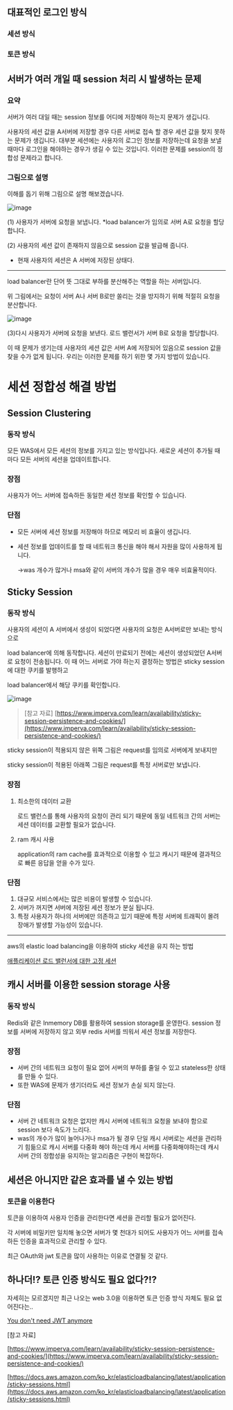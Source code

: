 ## 대표적인 로그인 방식

### 세션 방식

### 토큰 방식

## 서버가 여러 개일 때 session 처리 시 발생하는 문제

### 요약

서버가 여러 대일 때는 session 정보를 어디에 저장해야 하는지 문제가 생깁니다.

사용자의 세션 값을 A서버에 저장할 경우 다른 서버로 접속 할 경우 세션 값을 찾지 못하는 문제가 생깁니다. 대부분 세션에는 사용자의 로그인 정보를 저장하는데 요청을 보낼 때마다 로그인을 해야하는 경우가 생길 수 있는 것입니다. 이러한 문제를 session의 정합성 문제라고 합니다. 

### 그림으로 설명

이해를 돕기 위해 그림으로 설명 해보겠습니다.

![image](https://user-images.githubusercontent.com/58874807/154282779-9dd1a41c-898b-45cb-9746-147df75354aa.png)

(1) 사용자가 서버에 요청을 보냅니다. *load balancer가 임의로 서버 A로 요청을 할당합니다.

(2) 사용자의 세션 값이 존재하지 않음으로 session 값을 발급해 줍니다.

- 현재 사용자의 세션은 A 서버에 저장된 상태다.

---

load balancer란 단어 뜻 그대로 부하를 분산해주는 역할을 하는 서버입니다.

위 그림에서는 요청이 서버 A나 서버 B로만 쏠리는 것을 방지하기 위해 적절히 요청을 분산합니다.

![image](https://user-images.githubusercontent.com/58874807/154282978-5b49e9b2-ec75-4280-98a5-0218e75ca01a.png)

(3)다시 사용자가 서버에 요청을 보낸다. 로드 밸런서가 서버 B로 요청을 할당합니다.

이 때 문제가 생기는데 사용자의 세션 값은 서버 A에 저장되어 있음으로 session 값을 찾을 수가 없게 됩니다. 우리는 이러한 문제를 하기 위한 몇 가지 방법이 있습니다.

# 세션 정합성 해결 방법

## **Session Clustering**

### 동작 방식

모든 WAS에서 모든 세션의 정보를 가지고 있는  방식입니다. 새로운 세션이 추가될 때마다 모든 서버의 세션을 업데이트합니다. 

### 장점

사용자가 어느 서버에 접속하든 동일한 세션 정보를 확인할 수 있습니다.

### 단점

- 모든 서버에 세션 정보를 저장해야 하므로 메모리 비 효율이 생깁니다.
- 세션 정보를 업데이트를 할 때 네트워크 통신을 해야 해서 자원을 많이 사용하게 됩니다.
    
    →was 개수가 많거나 msa와 같이 서버의 개수가 많을 경우 매우 비효율적이다.
    

## **Sticky Session**

### 동작 방식

사용자의 세션이 A 서버에서 생성이 되었다면 사용자의 요청은 A서버로만 보내는 방식으로 

load balancer에 의해 동작합니다. 세션이 만료되기 전에는 세션이 생성되었던 A서버로 요청이 전송됩니다. 이 때 어느 서버로 가야 하는지 결정하는 방법은 sticky session에 대한 쿠키를 발행하고 

load balancer에서 해당 쿠키를 확인합니다.

![image](https://user-images.githubusercontent.com/58874807/154283211-a2cf2fc8-188f-4933-9f35-36b4128bd9d8.png)


> [참고 자료]
[https://www.imperva.com/learn/availability/sticky-session-persistence-and-cookies/](https://www.imperva.com/learn/availability/sticky-session-persistence-and-cookies/)
> 

sticky session이 적용되지 않은 위쪽 그림은  request를 임의로 서버에게 보내지만 

sticky session이 적용된 아래쪽 그림은 request를 특정 서버로만 보냅니다.

### 장점

1. 최소한의 데이터 교환
    
    로드 밸런스를 통해 사용자의 요청이 관리 되기 때문에 동일 네트워크 간의 서버는 세션 데이터를 교환할 필요가 없습니다. 
    
2. ram 캐시 사용
    
    application의 ram cache를 효과적으로 이용할 수 있고 캐시기 때문에 결과적으로 빠른 응답을 얻을 수가 있다.
    

### 단점

1. 대규모 서비스에서는 많은 비용이 발생할 수 있습니다.
2. 서버가 꺼지면 서버에 저장된 세션 정보가 분실 됩니다.
3. 특정 사용자가 하나의 서버에만 의존하고 있기 때문에 특정 서버에 트래픽이 몰려 장애가 발생할 가능성이 있습니다.

---

aws의 elastic load balancing을 이용하여 sticky 세션을 유지 하는 방법

[애플리케이션 로드 밸런서에 대한 고정 세션](https://docs.aws.amazon.com/ko_kr/elasticloadbalancing/latest/application/sticky-sessions.html)

## **캐시 서버를 이용한 session storage 사용**

### 동작 방식

Redis와 같은 Inmemory DB를 활용하여 session storage를 운영한다. session 정보를 서버에 저장하지 않고 외부 redis 서버를 띄워서 세션 정보를 저장한다.

### 장점

- 서버 간의 네트워크 요청이 필요 없어 서버의 부하를 줄일 수 있고 stateless한 상태를 만들 수 있다.
- 또한 WAS에 문제가 생기더라도 세션 정보가 손실 되지 않는다.

### 단점

- 서버 간 네트워크 요청은 없지만 캐시 서버에 네트워크 요청을 보내야 함으로 session 보다 속도가 느리다.
- was의 개수가 많이 늘어나거나 msa가 될 경우 단일 캐시 서버로는 세션을 관리하기 힘듦으로 캐시 서버를 다중화 해야 하는데 캐시 서버를 다중화해야하는데 캐시 서버 간의 정합성을 유지하는 알고리즘은 구현이 복잡하다.

## 세션은 아니지만 같은 효과를 낼 수 있는 방법

### 토큰을 이용한다

토큰을 이용하여 사용자 인증을 관리한다면 세션을 관리할 필요가 없어진다.

각 서버에 비밀키만 일치해 놓으면 서버가 몇 천대가 되어도 사용자가 어느 서버를 접속하든 인증을 효과적으로 관리할 수 있다.

최근 OAuth와 jwt 토큰을 많이 사용하는 이유로 연결될 것 같다.

## 하나더!? 토큰 인증 방식도 필요 없다?!?

자세히는 모르겠지만 최근 나오는 web 3.0을 이용하면 토큰 인증 방식 자체도 필요 없어진다는..

[You don't need JWT anymore](https://medium.com/@bytesbay/you-dont-need-jwt-anymore-974aa6196976)

[참고 자료]

[https://www.imperva.com/learn/availability/sticky-session-persistence-and-cookies/](https://www.imperva.com/learn/availability/sticky-session-persistence-and-cookies/)

[https://docs.aws.amazon.com/ko_kr/elasticloadbalancing/latest/application/sticky-sessions.html](https://docs.aws.amazon.com/ko_kr/elasticloadbalancing/latest/application/sticky-sessions.html)